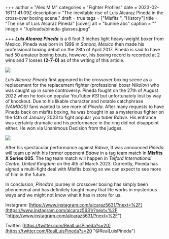 +++
author = "Alex M.M"
categories = "Fighter Profiles"
date = 2023-02-16T11:41:09Z
description = "The inevitable rise of Luis Alcaraz Pineda in the cross-over boxing scene."
draft = true
tags = ["Misfits ", "History"]
title = "The rise of Luis Alcaraz Pineda"
[cover]
alt = "bunnie abc"
caption = ""
image = "/uploads/pineda-glasses.jpeg"

+++
**_Luis Alcaraz Pineda_** is a 6 foot 3 inches light heavy-weight boxer from Mexico. Pineda was born in 1999 in _Sonora, Mexico_ then made his professional boxing debut on the 28th of April 2017. Pineda is said to have had 50 amateur boxing bouts, however, his boxing record is recorded at 2 wins and 7 losses **(2-7-0)** as of the writing of this article.

![](/uploads/ksi-fights-pineda.jpg)

_Luis Alcaraz Pineda_ first appeared in the crossover boxing scene as a replacement for the replacement fighter (professional boxer _Nikolov_) who was caught up in some controversy. Pineda fought on the 27th of August 2022 when he took on popular YouTuber _KSI_ but unfortunately lost by way of knockout. Due to his likable character and notable catchphrase _(VAMOOS)_ fans wanted to see more of _Pineda_. After many requests to have Pineda back on misfits boxing, he was brought in as a mysterious fighter on the 14th of January 2023 to fight popular you tuber _Bdave_. His entrance was certainly dramatic and his performance in the ring did not disappoint either. He won via Unanimous Decision from the judges.

![](/uploads/bdave-vs-pineda.jpg)

After his spectacular performance against _Bdave_, It was announced _Pineda_ will team up with his former opponent _Bdave_ in a tag team match in **Misfits X Series 005**. The tag team match will happen in _Telford International Centre_, _United Kingdom_ on the 4th of March 2023. Currently, Pineda has signed a multi-fight deal with Misfits boxing so we can expect to see more of him in the future.

In conclusion, _Pineda_’s journey in crossover boxing has simply been phenomenal and has definitely taught many that life works in mysterious ways and we might not know what it has in store for us.

Instagram: [https://www.instagram.com/alcaraz5631/?next=%2F](https://www.instagram.com/alcaraz5631/?next=%2F "https://www.instagram.com/alcaraz5631/?next=%2F")

Twitter: [https://twitter.com/RealLuisPineda?s=20](https://twitter.com/RealLuisPineda?s=20 "@RealLuisPineda")